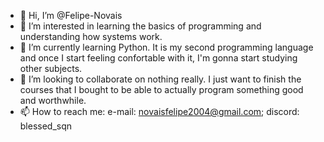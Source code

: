 - 👋 Hi, I’m @Felipe-Novais
- 👀 I’m interested in learning the basics of programming and understanding how systems work.
- 🌱 I’m currently learning Python. It is my second programming language and once I start feeling confortable with it, I'm gonna start studying other subjects.
- 💞️ I’m looking to collaborate on nothing really. I just want to finish the courses that I bought to be able to actually program something good and worthwhile.
- 📫 How to reach me: e-mail: novaisfelipe2004@gmail.com; discord: blessed_sqn
<!---
Felipe-Novais/Felipe-Novais is a ✨ special ✨ repository because its `README.md` (this file) appears on your GitHub profile.
You can click the Preview link to take a look at your changes.
--->
